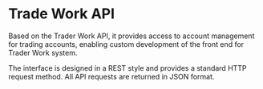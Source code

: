 # Trade Work API

Based on the Trader Work API, it provides access to account management for trading accounts, enabling custom development of the front end for Trader Work system.

The interface is designed in a REST style and provides a standard HTTP request method. All API requests are returned in JSON format.

